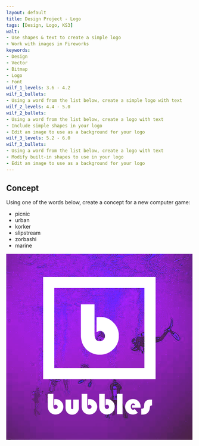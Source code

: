 ```yaml
---
layout: default
title: Design Project - Logo
tags: [Design, Logo, KS3]
walt:
- Use shapes & text to create a simple logo
- Work with images in Fireworks
keywords:
- Design
- Vector
- Bitmap
- Logo
- Font
wilf_1_levels: 3.6 - 4.2
wilf_1_bullets:
- Using a word from the list below, create a simple logo with text
wilf_2_levels: 4.4 - 5.0
wilf_2_bullets:
- Using a word from the list below, create a logo with text
- Include simple shapes in your logo
- Edit an image to use as a background for your logo
wilf_3_levels: 5.2 - 6.0
wilf_3_bullets:
- Using a word from the list below, create a logo with text
- Modify built-in shapes to use in your logo
- Edit an image to use as a background for your logo
---
```


## Concept

Using one of the words below, create a concept for a new computer game:

* picnic
* urban
* korker
* slipstream
* zorbashi
* marine

![Bubbles](/resources/images/bubbles.png)